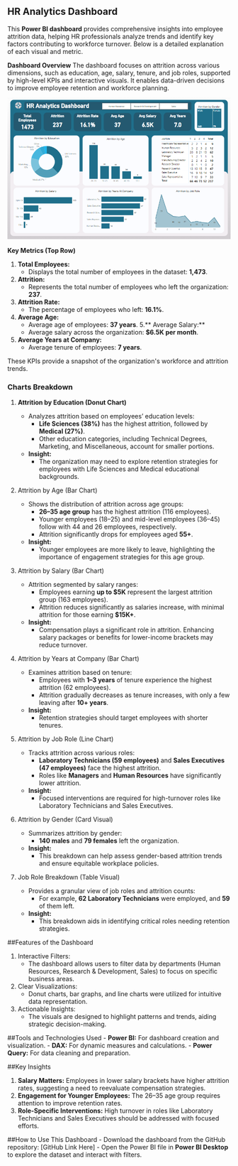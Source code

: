 ## HR Analytics Dashboard

This **Power BI dashboard** provides comprehensive insights into employee attrition data, helping HR professionals analyze trends and identify key factors contributing to workforce turnover. Below is a detailed explanation of each visual and metric.

**Dashboard Overview**
The dashboard focuses on attrition across various dimensions, such as education, age, salary, tenure, and job roles, supported by high-level KPIs and interactive visuals. It enables data-driven decisions to improve employee retention and workforce planning.

![HR Analytics Dashboard](images/HR%20Dashboard.png)

**Key Metrics (Top Row)**
1. **Total Employees:**
    - Displays the total number of employees in the dataset: **1,473**.
2. **Attrition:**
    - Represents the total number of employees who left the organization: **237**.
3. **Attrition Rate:**
    - The percentage of employees who left: **16.1%**.
4. **Average Age:**
    - Average age of employees: **37 years**.
5.** Average Salary:**
    - Average salary across the organization: **$6.5K per month**.
6. **Average Years at Company:**
    - Average tenure of employees: **7 years**.

These KPIs provide a snapshot of the organization's workforce and attrition trends.

### Charts Breakdown
1. **Attrition by Education (Donut Chart)**
    
    - Analyzes attrition based on employees’ education levels:
        - **Life Sciences (38%)** has the highest attrition, followed by **Medical (27%)**.
        - Other education categories, including Technical Degrees, Marketing, and Miscellaneous, account for smaller portions.
    - **Insight:**
        - The organization may need to explore retention strategies for employees with Life Sciences and Medical educational backgrounds.

2. Attrition by Age (Bar Chart)

    - Shows the distribution of attrition across age groups:
        - **26–35 age group** has the highest attrition (116 employees).
        - Younger employees (18–25) and mid-level employees (36–45) follow with 44 and 26 employees, respectively.
        - Attrition significantly drops for employees aged **55+**.
    - **Insight:**
        - Younger employees are more likely to leave, highlighting the importance of engagement strategies for this age group.
3. Attrition by Salary (Bar Chart)

    - Attrition segmented by salary ranges:
        - Employees earning **up to $5K** represent the largest attrition group (163 employees).
        - Attrition reduces significantly as salaries increase, with minimal attrition for those earning **$15K+**.
    - **Insight:**
        - Compensation plays a significant role in attrition. Enhancing salary packages or benefits for lower-income brackets may reduce turnover.
4. Attrition by Years at Company (Bar Chart)

    - Examines attrition based on tenure:
        - Employees with **1–3 years** of tenure experience the highest attrition (62 employees).
        - Attrition gradually decreases as tenure increases, with only a few leaving after **10+ years**.
    - **Insight:**
        - Retention strategies should target employees with shorter tenures.
5. Attrition by Job Role (Line Chart)

    - Tracks attrition across various roles:
        - **Laboratory Technicians (59 employees)** and **Sales Executives (47 employees)** face the highest attrition.
        - Roles like **Managers** and **Human Resources** have significantly lower attrition.
    - **Insight:**
        - Focused interventions are required for high-turnover roles like Laboratory Technicians and Sales Executives.
6. Attrition by Gender (Card Visual)
    - Summarizes attrition by gender:
        - **140 males** and **79 females** left the organization.
    - **Insight:**
        - This breakdown can help assess gender-based attrition trends and ensure equitable workplace policies.
7. Job Role Breakdown (Table Visual)
    - Provides a granular view of job roles and attrition counts:
        - For example, **62 Laboratory Technicians** were employed, and **59** of them left.
    - **Insight:**
        - This breakdown aids in identifying critical roles needing retention strategies.

##Features of the Dashboard
1. Interactive Filters:
    - The dashboard allows users to filter data by departments (Human Resources, Research & Development, Sales) to focus on specific business areas.
2. Clear Visualizations:
    - Donut charts, bar graphs, and line charts were utilized for intuitive data representation.
3. Actionable Insights:
    - The visuals are designed to highlight patterns and trends, aiding strategic decision-making.

##Tools and Technologies Used
    - **Power BI:** For dashboard creation and visualization.
    - **DAX:** For dynamic measures and calculations.
    - **Power Query:** For data cleaning and preparation.

##Key Insights
1. **Salary Matters:** Employees in lower salary brackets have higher attrition rates, suggesting a need to reevaluate compensation strategies.
2. **Engagement for Younger Employees:** The 26–35 age group requires attention to improve retention rates.
3. **Role-Specific Interventions:** High turnover in roles like Laboratory Technicians and Sales Executives should be addressed with focused efforts.

##How to Use This Dashboard
    - Download the dashboard from the GitHub repository: [GitHub Link Here]
    - Open the Power BI file in **Power BI Desktop** to explore the dataset and interact with filters.

